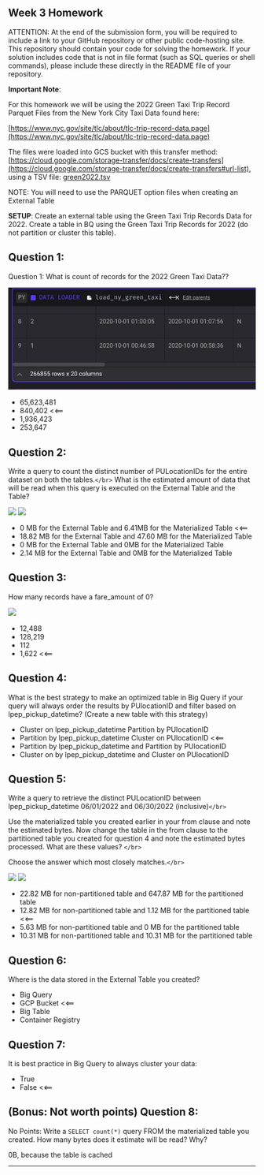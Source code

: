 ## Week 3 Homework

ATTENTION: At the end of the submission form, you will be required to include a link to your GitHub repository or other public code-hosting site. This repository should contain your code for solving the homework. If your solution includes code that is not in file format (such as SQL queries or shell commands), please include these directly in the README file of your repository.

**Important Note**:

For this homework we will be using the 2022 Green Taxi Trip Record Parquet Files from the New York
City Taxi Data found here:

[https://www.nyc.gov/site/tlc/about/tlc-trip-record-data.page](https://www.nyc.gov/site/tlc/about/tlc-trip-record-data.page)

The files were loaded into GCS bucket with this transfer method: [https://cloud.google.com/storage-transfer/docs/create-transfers](https://cloud.google.com/storage-transfer/docs/create-transfers#url-list), using a TSV file: [green2022.tsv](https://github.com/drelap/D-E-Zoomcamp-2024/blob/main/03-data-warehouse/green2022.tsv)

NOTE: You will need to use the PARQUET option files when creating an External Table

**SETUP**:
Create an external table using the Green Taxi Trip Records Data for 2022.
Create a table in BQ using the Green Taxi Trip Records for 2022 (do not partition or cluster this table).

#### 
## Question 1:

Question 1: What is count of records for the 2022 Green Taxi Data??

<img src="./answer1.jpg" />

- 65,623,481
- 840,402 <<==
- 1,936,423
- 253,647

#### 
## Question 2:

Write a query to count the distinct number of PULocationIDs for the entire dataset on both the tables.`</br>`
What is the estimated amount of data that will be read when this query is executed on the External Table and the Table?

<img src="./answer2a.jpg" />
<img src="./answer2b.jpg" />

- 0 MB for the External Table and 6.41MB for the Materialized Table <<==
- 18.82 MB for the External Table and 47.60 MB for the Materialized Table
- 0 MB for the External Table and 0MB for the Materialized Table
- 2.14 MB for the External Table and 0MB for the Materialized Table

#### 
## Question 3:

How many records have a fare_amount of 0?

<img src="./answer3.jpg" />

- 12,488
- 128,219
- 112
- 1,622 <<==

#### 
## Question 4:

What is the best strategy to make an optimized table in Big Query if your query will always order the results by PUlocationID and filter based on lpep_pickup_datetime? (Create a new table with this strategy)

- Cluster on lpep_pickup_datetime Partition by PUlocationID
- Partition by lpep_pickup_datetime  Cluster on PUlocationID <<==
- Partition by lpep_pickup_datetime and Partition by PUlocationID
- Cluster on by lpep_pickup_datetime and Cluster on PUlocationID

#### 
## Question 5:

Write a query to retrieve the distinct PULocationID between lpep_pickup_datetime
06/01/2022 and 06/30/2022 (inclusive)`</br>`

Use the materialized table you created earlier in your from clause and note the estimated bytes. Now change the table in the from clause to the partitioned table you created for question 4 and note the estimated bytes processed. What are these values? `</br>`

Choose the answer which most closely matches.`</br>`

<img src="./answer5a.jpg" />
<img src="./answer5b.jpg" />

- 22.82 MB for non-partitioned table and 647.87 MB for the partitioned table
- 12.82 MB for non-partitioned table and 1.12 MB for the partitioned table <<==
- 5.63 MB for non-partitioned table and 0 MB for the partitioned table
- 10.31 MB for non-partitioned table and 10.31 MB for the partitioned table

#### 
## Question 6:

Where is the data stored in the External Table you created?

- Big Query
- GCP Bucket <<==
- Big Table
- Container Registry

#### 
## Question 7:

It is best practice in Big Query to always cluster your data:

- True
- False <<==

#### 
## (Bonus: Not worth points) Question 8:

No Points: Write a `SELECT count(*)` query FROM the materialized table you created. How many bytes does it estimate will be read? Why?

0B, because the table is cached

---